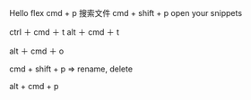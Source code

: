 Hello flex
cmd + p 搜索文件
cmd + shift + p
open your snippets

ctrl ＋ cmd ＋ t
alt ＋ cmd ＋ t

alt ＋ cmd ＋ o

cmd + shift + p => rename, delete

alt + cmd + p 
